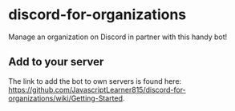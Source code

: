 # discord-for-organizations
Manage an organization on Discord in partner with this handy bot!
## Add to your server
The link to add the bot to own servers is found here: <https://github.com/JavascriptLearner815/discord-for-organizations/wiki/Getting-Started>.
